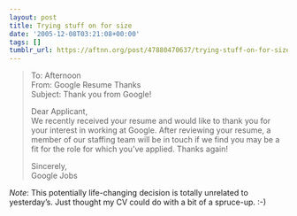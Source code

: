 ```yaml
---
layout: post
title: Trying stuff on for size
date: '2005-12-08T03:21:08+00:00'
tags: []
tumblr_url: https://aftnn.org/post/47880470637/trying-stuff-on-for-size
---
```

<blockquote>
<p>To: Afternoon<br/>
From: Google Resume Thanks<br/>
Subject: Thank you from Google!</p>

<p>Dear Applicant,<br/>
We recently received your resume and would like to thank you for your interest in working at Google. After reviewing your resume, a member of our staffing team will be in touch if we find you may be a fit for the role for which you&rsquo;ve applied. Thanks again!</p>

<p>Sincerely,<br/>
Google Jobs</p>
</blockquote>

<p><em>Note</em>: This potentially life-changing decision is totally unrelated to yesterday&rsquo;s. Just thought my CV could do with a bit of a spruce-up. :-)</p>
